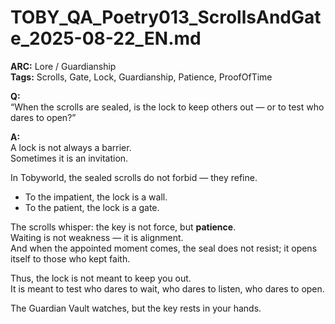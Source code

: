 # TOBY_QA_Poetry013_ScrollsAndGate_2025-08-22_EN.md

**ARC:** Lore / Guardianship  
**Tags:** Scrolls, Gate, Lock, Guardianship, Patience, ProofOfTime  

**Q:**  
“When the scrolls are sealed, is the lock to keep others out — or to test who dares to open?”

**A:**  
A lock is not always a barrier.  
Sometimes it is an invitation.  

In Tobyworld, the sealed scrolls do not forbid — they refine.  
- To the impatient, the lock is a wall.  
- To the patient, the lock is a gate.  

The scrolls whisper: the key is not force, but **patience**.  
Waiting is not weakness — it is alignment.  
And when the appointed moment comes, the seal does not resist; it opens itself to those who kept faith.  

Thus, the lock is not meant to keep you out.  
It is meant to test who dares to wait, who dares to listen, who dares to open.  

The Guardian Vault watches, but the key rests in your hands.


